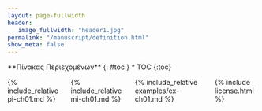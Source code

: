 ```yaml
---
layout: page-fullwidth
header:
   image_fullwidth: "header1.jpg"
permalink: "/manuscript/definition.html"
show_meta: false
---
```


<div class="row">
<div class="medium-4 medium-push-8 columns" markdown="1">
<div class="panel radius" markdown="1">
**Πίνακας Περιεχομένων**
{: #toc }
*  TOC
{:toc}
</div>
</div><!-- /.medium-4.columns -->

<div class="medium-8 medium-pull-4 columns" markdown="1">

{% include_relative pi-ch01.md %}

{% include_relative mi-ch01.md %}

{% include_relative examples/ex-ch01.md %}

{% include license.html %}

</div><!-- /.medium-8.columns -->
</div><!-- /.row -->
